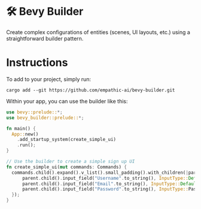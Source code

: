# 🛠️ Bevy Builder

Create complex configurations of entities (scenes, UI layouts, etc.) using a straightforward builder pattern.

# Instructions

To add to your project, simply run:

```
cargo add --git https://github.com/empathic-ai/bevy-builder.git
```

Within your app, you can use the builder like this:

```Rust
use bevy::prelude::*;
use bevy_builder::prelude::*;

fn main() {
  App::new()
    .add_startup_system(create_simple_ui)
    .run();
}

// Use the builder to create a simple sign up UI
fn create_simple_ui(mut commands: Commands) {
  commands.child().expand().v_list().small_padding().with_children(|parent| {
      parent.child().input_field("Username".to_string(), InputType::Default);
      parent.child().input_field("Email".to_string(), InputType::Default);
      parent.child().input_field("Password".to_string(), InputType::Password);
  });
}
```
